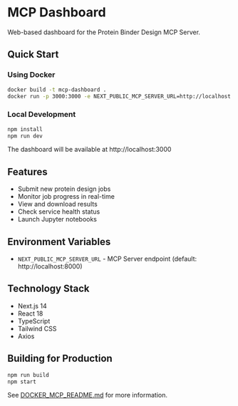 # MCP Dashboard

Web-based dashboard for the Protein Binder Design MCP Server.

## Quick Start

### Using Docker
```bash
docker build -t mcp-dashboard .
docker run -p 3000:3000 -e NEXT_PUBLIC_MCP_SERVER_URL=http://localhost:8000 mcp-dashboard
```

### Local Development
```bash
npm install
npm run dev
```

The dashboard will be available at http://localhost:3000

## Features

- Submit new protein design jobs
- Monitor job progress in real-time
- View and download results
- Check service health status
- Launch Jupyter notebooks

## Environment Variables

- `NEXT_PUBLIC_MCP_SERVER_URL` - MCP Server endpoint (default: http://localhost:8000)

## Technology Stack

- Next.js 14
- React 18
- TypeScript
- Tailwind CSS
- Axios

## Building for Production

```bash
npm run build
npm start
```

See [DOCKER_MCP_README.md](../docs/DOCKER_MCP_README.md) for more information.
